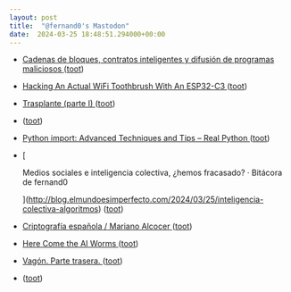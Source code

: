 ```yaml
---
layout: post
title:  "@fernand0's Mastodon"
date:  2024-03-25 18:48:51.294000+00:00
---
```

*  [Cadenas de bloques, contratos inteligentes y difusión de programas maliciosos ](http://fernand0.github.io//contratos-inteligentes-malware) ([toot](https://mastodon.social/@fernand0/112157820930874331))
*  [Hacking An Actual WiFi Toothbrush With An ESP32-C3 ](https://hackaday.com/2024/03/05/hacking-an-actual-wifi-toothbrush-with-an-esp32-c3) ([toot](https://mastodon.social/@fernand0/112157675250036104))
*  [Trasplante (parte I) ](https://avecesunafoto.wordpress.com/2024/03/25/trasplante-parte-i) ([toot](https://mastodon.social/@fernand0/112157644146063523))
*  [ ](https://mastodon.social/@vrruiz) ([toot](https://mastodon.social/@fernand0/112157635466703173))
*  [Python import: Advanced Techniques and Tips – Real Python ](https://realpython.com/python-import) ([toot](https://mastodon.social/@fernand0/112157563011797738))
*  [
    
      Medios sociales e inteligencia colectiva, ¿hemos fracasado? · Bitácora de fernand0
    
   ](http://blog.elmundoesimperfecto.com/2024/03/25/inteligencia-colectiva-algoritmos) ([toot](https://mastodon.social/@fernand0/112157478290210931))
*  [Criptografía española / Mariano Alcocer ](https://cervantesvirtual.com/obra/criptografia-espanola) ([toot](https://mastodon.social/@fernand0/112157237073538225))
*  [Here Come the AI Worms ](https://www.wired.com/story/here-come-the-ai-worms) ([toot](https://mastodon.social/@fernand0/112157046662017698))
*  [Vagón. Parte trasera. ](https://www.flickr.com/photos/fernand0/53602115054) ([toot](https://mastodon.social/@fernand0/112157024992918556))
*  [ ](https://ieji.de/@GatOscuro) ([toot](https://mastodon.social/@fernand0/112156565976116924))
